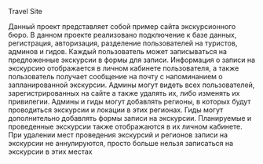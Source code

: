 Travel Site

Данный проект представляет собой пример сайта экскурсионного бюро. В данном проекте реализовано подключение к базе данных, 
регистрация, авторизация, разделение пользователей на туристов, админов и гидов. Каждый пользователь может записываться на предложенные
экскурсии в формы для записи. Информация о записи на экскурсию отображается  в личном кабинете пользователя, а также пользователь получает 
сообщение на почту с напоминанием о запланированной экскурсии.
Админы могут видеть всех пользователей, зарегистрированных на сайте а также удалять их, либо изменять их привилегии.
Админы и гиды могут добавлять регионы, в которых будут проводиться экскурсии и локации в этих регионах.
Гиды могут дополнительно добавлять формы записи на экскурсии. Планируемые и проведенные экскурсии также отображаются в их личном кабинете.
При удалении мест проведения экскурсий и регионов записи на экскурсии не аннулируются, просто больше нельзя записаться на экскурсии в этих местах
